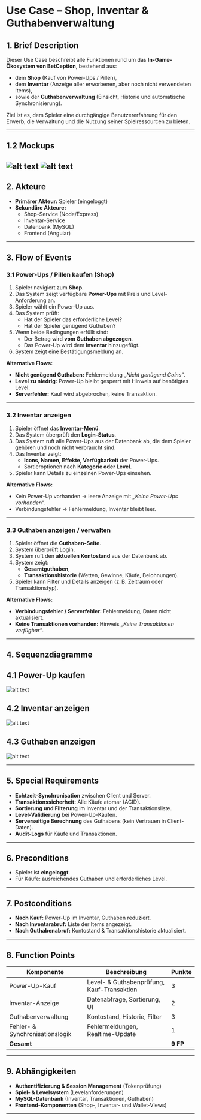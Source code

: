 # Use Case – Shop, Inventar & Guthabenverwaltung

## 1. Brief Description
Dieser Use Case beschreibt alle Funktionen rund um das **In-Game-Ökosystem von BetCeption**, bestehend aus:
- dem **Shop** (Kauf von Power-Ups / Pillen),
- dem **Inventar** (Anzeige aller erworbenen, aber noch nicht verwendeten Items),
- sowie der **Guthabenverwaltung** (Einsicht, Historie und automatische Synchronisierung).

Ziel ist es, dem Spieler eine durchgängige Benutzererfahrung für den Erwerb, die Verwaltung und die Nutzung seiner Spielressourcen zu bieten.

---
## 1.2 Mockups
![alt text](mockups/Pills-Mockup.png)
![alt text](mockups/Balance-Mockup.png)
---
## 2. Akteure
- **Primärer Akteur:** Spieler (eingeloggt)
- **Sekundäre Akteure:**  
  - Shop-Service (Node/Express)  
  - Inventar-Service  
  - Datenbank (MySQL)  
  - Frontend (Angular)

---

## 3. Flow of Events

### 3.1 Power-Ups / Pillen kaufen (Shop)
1. Spieler navigiert zum **Shop**.  
2. Das System zeigt verfügbare **Power-Ups** mit Preis und Level-Anforderung an.  
3. Spieler wählt ein Power-Up aus.  
4. Das System prüft:  
   - Hat der Spieler das erforderliche Level?  
   - Hat der Spieler genügend Guthaben?  
5. Wenn beide Bedingungen erfüllt sind:  
   - Der Betrag wird **vom Guthaben abgezogen**.  
   - Das Power-Up wird dem **Inventar** hinzugefügt.  
6. System zeigt eine Bestätigungsmeldung an.  

**Alternative Flows:**  
- **Nicht genügend Guthaben:** Fehlermeldung *„Nicht genügend Coins“*.  
- **Level zu niedrig:** Power-Up bleibt gesperrt mit Hinweis auf benötigtes Level.  
- **Serverfehler:** Kauf wird abgebrochen, keine Transaktion.  

---

### 3.2 Inventar anzeigen
1. Spieler öffnet das **Inventar-Menü**.  
2. Das System überprüft den **Login-Status**.  
3. Das System ruft alle Power-Ups aus der Datenbank ab, die dem Spieler gehören und noch nicht verbraucht sind.  
4. Das Inventar zeigt:  
   - **Icons, Namen, Effekte, Verfügbarkeit** der Power-Ups.  
   - Sortieroptionen nach **Kategorie oder Level**.  
5. Spieler kann Details zu einzelnen Power-Ups einsehen.  

**Alternative Flows:**  
- Kein Power-Up vorhanden → leere Anzeige mit *„Keine Power-Ups vorhanden“*.  
- Verbindungsfehler → Fehlermeldung, Inventar bleibt leer.  

---

### 3.3 Guthaben anzeigen / verwalten
1. Spieler öffnet die **Guthaben-Seite**.  
2. System überprüft Login.  
3. System ruft den **aktuellen Kontostand** aus der Datenbank ab.  
4. System zeigt:  
   - **Gesamtguthaben**,  
   - **Transaktionshistorie** (Wetten, Gewinne, Käufe, Belohnungen).  
5. Spieler kann Filter und Details anzeigen (z. B. Zeitraum oder Transaktionstyp).  

**Alternative Flows:**  
- **Verbindungsfehler / Serverfehler:** Fehlermeldung, Daten nicht aktualisiert.  
- **Keine Transaktionen vorhanden:** Hinweis *„Keine Transaktionen verfügbar“*.  

---

## 4. Sequenzdiagramme
## 4.1 Power-Up kaufen
![alt text](<Sequenzdiagramme/Sequenzdiagramm Powerups kaufen.png>)

## 4.2 Inventar anzeigen
![alt text](<Sequenzdiagramme/Sequenzdiagramm Inventar anzeigen.png>)

## 4.3 Guthaben anzeigen
![alt text](<Sequenzdiagramme/Sequenzdiagramm Guthaben anzeigen-verwalten.png>)





---

## 5. Special Requirements
- **Echtzeit-Synchronisation** zwischen Client und Server.  
- **Transaktionssicherheit:** Alle Käufe atomar (ACID).  
- **Sortierung und Filterung** im Inventar und der Transaktionsliste.  
- **Level-Validierung** bei Power-Up-Käufen.  
- **Serverseitige Berechnung** des Guthabens (kein Vertrauen in Client-Daten).  
- **Audit-Logs** für Käufe und Transaktionen.

---

## 6. Preconditions
- Spieler ist **eingeloggt**.  
- Für Käufe: ausreichendes Guthaben und erforderliches Level.  

---

## 7. Postconditions
- **Nach Kauf:** Power-Up im Inventar, Guthaben reduziert.  
- **Nach Inventarabruf:** Liste der Items angezeigt.  
- **Nach Guthabenabruf:** Kontostand & Transaktionshistorie aktualisiert.  

---

## 8. Function Points
| Komponente | Beschreibung | Punkte |
|-------------|--------------|--------|
| Power-Up-Kauf | Level- & Guthabenprüfung, Kauf-Transaktion | 3 |
| Inventar-Anzeige | Datenabfrage, Sortierung, UI | 2 |
| Guthabenverwaltung | Kontostand, Historie, Filter | 3 |
| Fehler- & Synchronisationslogik | Fehlermeldungen, Realtime-Update | 1 |
| **Gesamt** |  | **9 FP** |

---

## 9. Abhängigkeiten
- **Authentifizierung & Session Management** (Tokenprüfung)  
- **Spiel- & Levelsystem** (Levelanforderungen)  
- **MySQL-Datenbank** (Inventar, Transaktionen, Guthaben)  
- **Frontend-Komponenten** (Shop-, Inventar- und Wallet-Views)

---

